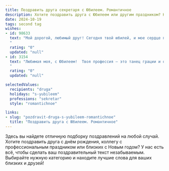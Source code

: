 ```yaml
---
title: Поздравить друга секретаря с Юбилеем. Романтичное
description: Хотите поздравить друга с Юбилеем или другим праздником? Наш ИИ создаст незабываемое поздравление, а вы обязательно выделитесь среди других.  
date: 2024-10-19
tags: second tag
wishes:
- id: 98633
  text: "Мой дорогой, любимый друг! Сегодня твой юбилей, и мое сердце переполняется любовью и нежностью, глядя на тебя, такую прекрасную и талантливую.  Твоя работа секретаря – это не просто профессия, это искусство, которым ты владеешь виртуозно,  грациозно и с такой невероятной теплотой.  Ты – воплощение элегантности, очарования и  внутреннего света, который согревает всех окружающих. Пусть этот юбилей станет началом новой, прекрасной главы в твоей жизни, наполненной счастьем, любовью и незабываемыми моментами.  Я бесконечно ценю твою дружбу и желаю тебе всего самого наилучшего!
  "
  rating: "0"
  updated: "null"
- id: 3154
  text: "Любимая моя, с Юбилеем!  Твоя профессия – это танец грации и организованности, где ты – истинная прима! Пусть в твоей жизни, как в идеально выверенном графике, всегда найдется место для ярких моментов счастья, нежных слов любви и головокружительных поцелуев! А я всегда буду рядом, чтобы напоминать тебе о твоей неповторимости и дарить свою любовь.
  "
  rating: "0"
  updated: "null"

selectedValues:
  recipients: "druga"
  holidays: "s-yubileem"
  professions: "sekretar"
  style: "romantichnoe"

links:
- slug: "pozdravit-druga-s-yubileem-romantichnoe"
  title: "Поздравить друга с Юбилеем. Романтичное"
---
```


Здесь вы найдете отличную подборку поздравлений на любой случай.
Хотите поздравить друга с днём рождения, коллегу с профессиональным праздником или близких с Новым годом? У нас есть всё, чтобы сделать ваш поздравительный текст незабываемым. Выбирайте нужную категорию и находите лучшие слова для ваших близких и друзей!
